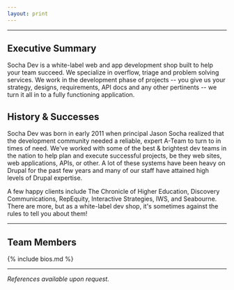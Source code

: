 ```yaml
---
layout: print
---
```


* * *

## Executive Summary

Socha Dev is a white-label web and app development shop built to help your team
succeed. We specialize in overflow, triage and problem solving services. We work
in the development phase of projects \-- you give us your strategy, designs,
requirements, API docs and any other pertinents \-- we turn it all in to a fully
functioning application.

## History & Successes

Socha Dev was born in early 2011 when principal Jason Socha realized that the
development community needed a reliable, expert A-Team to turn to in times of
need. We\'ve worked with some of the best & brightest dev teams in the nation to
help plan and execute successful projects, be they web sites, web applications,
APIs, or other. A lot of these systems have been heavy on Drupal for the past
few years and many of our staff have attained high levels of Drupal expertise.

A few happy clients include The Chronicle of Higher Education, Discovery
Communications, RepEquity, Interactive Strategies, IWS, and Seabourne. There
are more, but as a white-label dev shop, it\'s sometimes against the rules to
tell you about them!

* * *

## Team Members

{% include bios.md %}

* * *

_References available upon request._

